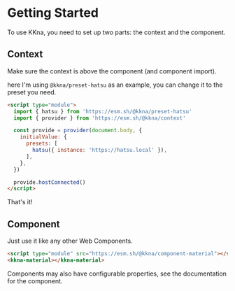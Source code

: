 # Getting Started

To use KKna, you need to set up two parts: the context and the component.

## Context

Make sure the context is above the component (and component import).

here I'm using `@kkna/preset-hatsu` as an example, you can change it to the preset you need.

```html
<script type="module">
  import { hatsu } from 'https://esm.sh/@kkna/preset-hatsu'
  import { provider } from 'https://esm.sh/@kkna/context'

  const provide = provider(document.body, {
    initialValue: {
      presets: [
        hatsu({ instance: 'https://hatsu.local' }),
      ],
    },
  })

  provide.hostConnected()
</script>
```

That's it!

## Component

Just use it like any other Web Components.

```html
<script type="module" src="https://esm.sh/@kkna/component-material"></script>
<kkna-material></kkna-material>
```

Components may also have configurable properties, see the documentation for the component.
